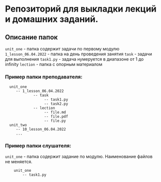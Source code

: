 # Репозиторий для выкладки лекций и домашних заданий.

## Описание папок
`unit_one` - папка содержит задачи по первому модулю
`1_lesson_06.04.2022` - папка на день проведения занятия
`task` - задачи для выполнения
`task1.py` - задача нумеруется в диапазоне от 1 до infinity
`lection` - папка с опорным материалом 

### Пример папки преподавателя:
```
  unit_one
     -- 1_lesson_06.04.2022 
             -- task
                  -- task1.py
                  -- task2.py
             -- lection  
                  -- file.md
                  -- file.pdf
                  -- file.py
  unit_two
     -- 10_lesson_06.04.2022
     ...
```

### Пример папки слушателя:

`unit_one` - папка содержит задание по модулю. Наименование файлов не
меняется.

```
    unit_one
        -- task1.py
 ```   
